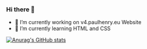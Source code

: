 ### Hi there 👋

- 🔭 I’m currently working on v4.paulhenry.eu Website
- 🌱 I’m currently learning HTML and CSS

[![Anurag's GitHub stats](https://github-readme-stats.vercel.app/api?username=paulhenry46&count_private=true)](https://github.com/anuraghazra/github-readme-stats)

